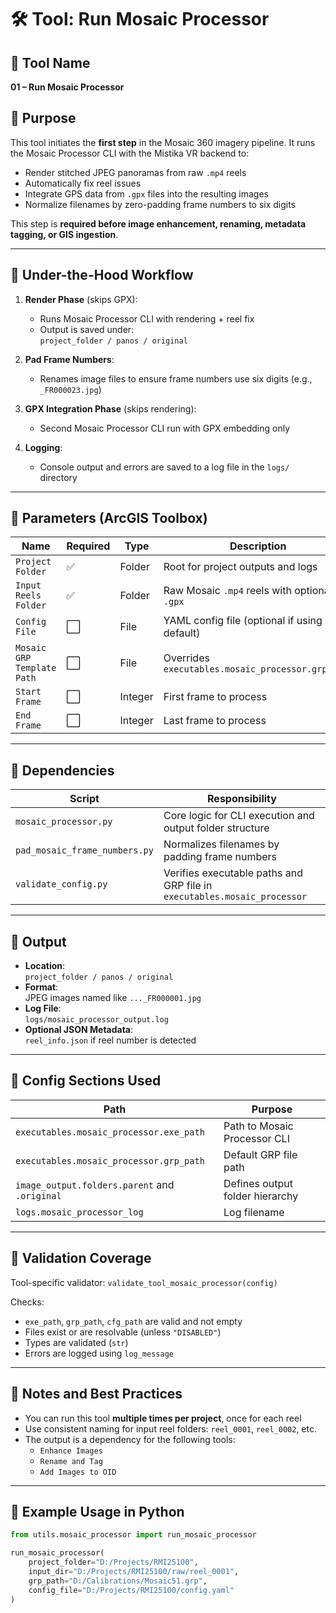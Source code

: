 # 🛠️ Tool: Run Mosaic Processor

## 🧰 Tool Name
**01 – Run Mosaic Processor**

## 🧭 Purpose
This tool initiates the **first step** in the Mosaic 360 imagery pipeline. It runs the Mosaic Processor CLI with the Mistika VR backend to:
- Render stitched JPEG panoramas from raw `.mp4` reels
- Automatically fix reel issues
- Integrate GPS data from `.gpx` files into the resulting images
- Normalize filenames by zero-padding frame numbers to six digits

This step is **required before image enhancement, renaming, metadata tagging, or GIS ingestion**.

---

## 🧪 Under-the-Hood Workflow

1. **Render Phase** (skips GPX):
   - Runs Mosaic Processor CLI with rendering + reel fix
   - Output is saved under:  
     `project_folder / panos / original`

2. **Pad Frame Numbers**:
   - Renames image files to ensure frame numbers use six digits (e.g., `_FR000023.jpg`)

3. **GPX Integration Phase** (skips rendering):
   - Second Mosaic Processor CLI run with GPX embedding only

4. **Logging**:
   - Console output and errors are saved to a log file in the `logs/` directory

---

## 🔌 Parameters (ArcGIS Toolbox)

| Name                        | Required | Type     | Description |
|----------------------------|----------|----------|-------------|
| `Project Folder`           | ✅       | Folder   | Root for project outputs and logs |
| `Input Reels Folder`       | ✅       | Folder   | Raw Mosaic `.mp4` reels with optional `.gpx` |
| `Config File`              | ⬜️       | File     | YAML config file (optional if using default) |
| `Mosaic GRP Template Path` | ⬜️       | File     | Overrides `executables.mosaic_processor.grp_path` |
| `Start Frame`              | ⬜️       | Integer  | First frame to process |
| `End Frame`                | ⬜️       | Integer  | Last frame to process |

---

## 🧩 Dependencies

| Script | Responsibility |
|--------|----------------|
| `mosaic_processor.py` | Core logic for CLI execution and output folder structure |
| `pad_mosaic_frame_numbers.py` | Normalizes filenames by padding frame numbers |
| `validate_config.py` | Verifies executable paths and GRP file in `executables.mosaic_processor` |

---

## 📁 Output

- **Location**:  
  `project_folder / panos / original`
- **Format**:  
  JPEG images named like `..._FR000001.jpg`
- **Log File**:  
  `logs/mosaic_processor_output.log`
- **Optional JSON Metadata**:  
  `reel_info.json` if reel number is detected

---

## 🔧 Config Sections Used

| Path | Purpose |
|------|---------|
| `executables.mosaic_processor.exe_path` | Path to Mosaic Processor CLI |
| `executables.mosaic_processor.grp_path` | Default GRP file path |
| `image_output.folders.parent` and `.original` | Defines output folder hierarchy |
| `logs.mosaic_processor_log` | Log filename |

---

## 🛑 Validation Coverage

Tool-specific validator: `validate_tool_mosaic_processor(config)`

Checks:
- `exe_path`, `grp_path`, `cfg_path` are valid and not empty
- Files exist or are resolvable (unless `"DISABLED"`)
- Types are validated (`str`)
- Errors are logged using `log_message`

---

## 📝 Notes and Best Practices

- You can run this tool **multiple times per project**, once for each reel
- Use consistent naming for input reel folders: `reel_0001`, `reel_0002`, etc.
- The output is a dependency for the following tools:
  - `Enhance Images`
  - `Rename and Tag`
  - `Add Images to OID`

---

## 🧪 Example Usage in Python

```python
from utils.mosaic_processor import run_mosaic_processor

run_mosaic_processor(
    project_folder="D:/Projects/RMI25100",
    input_dir="D:/Projects/RMI25100/raw/reel_0001",
    grp_path="D:/Calibrations/Mosaic51.grp",
    config_file="D:/Projects/RMI25100/config.yaml"
)
```

